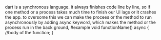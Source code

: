 dart is a synchronous language.
it always finishes code line by line, so if one method or a process takes much time to finish our UI lags or it crashes the app. 
to oversome this we can make the procees or the method to run asynchronously by adding async keyword, which makes the method or the process run in the back ground,
#example
void functionName() async {
//body of the function;
}

